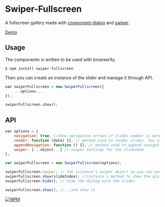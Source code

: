 # Swiper-Fullscreen

A fullscreen gallery made with [component-dialog](https://github.com/component/dialog) and [swiper](https://github.com/nolimits4web/Swiper).

[Demo](http://kudago.github.io/swiper-fullscreen/)

## Usage

The componentn is written to be used with browserify.

`$ npm install swiper-fullscreen`

Then you can create an instance of the slider and manage it through API.

```js
var swiperFullscreen = new SwiperFullscreen({
	...options...
});

swiperFullscreen.show();
```

## API

```js
var options = {
	navigation: true, //show navigation arrows if slides number is more than 1
	render: function (data) {}, // method used to render slides. You can overwrite it to use your custom templates
	appendNavigation: function () {}, // method used to append navigation to slider if needed. Can be overwritten when custom navigation is  used
	swiper: {...object...} // swiper settings for the slideshow
};

var swiperFullscreen = new SwiperFullscreen(options);

swiperFullscreen.swiper; // the instance's swiper object so you can manipulate it
swiperFullscreen.show(slideIndex); //instance's method to show the dialog popup. 'slideIndex' parameter is optional
swiperFullscreen.hide(); // hide the dialog with the slider

swiperFullscreen.show(); //...and show it
```
[![NPM](https://nodei.co/npm/swiper-fullscreen.png?downloads=true&downloadRank=true&stars=true)](https://nodei.co/npm/swiper-fullscreen/)
